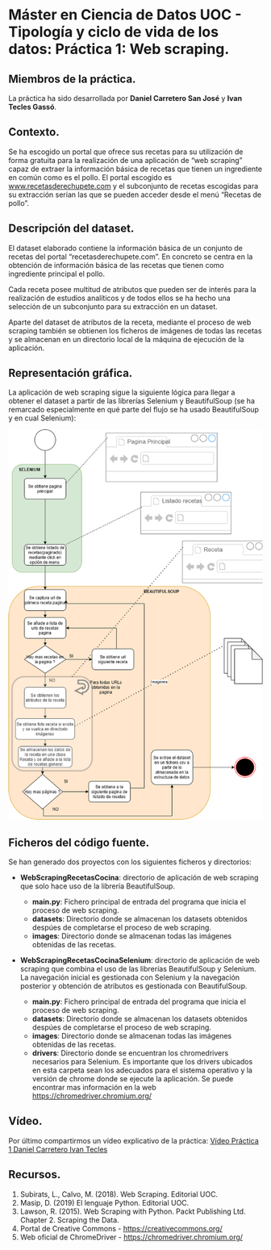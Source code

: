# Máster en Ciencia de Datos UOC - Tipología y ciclo de vida de los datos: Práctica 1: Web scraping.

## Miembros de la práctica.

La práctica ha sido desarrollada por **Daniel Carretero San José** y **Ivan Tecles Gassó**.

## Contexto.

Se ha escogido un portal que ofrece sus recetas para su utilización de forma gratuita para la realización de una aplicación de “web scraping” capaz de extraer la información básica de recetas que tienen un ingrediente en común como es el pollo. El portal escogido es www.recetasderechupete.com y el subconjunto de recetas escogidas para su extracción serían las que se pueden acceder desde el menú “Recetas de pollo”.

## Descripción del dataset.

El dataset elaborado contiene la información básica de un conjunto de recetas del portal “recetasderechupete.com”. En concreto se centra en la obtención de información básica de las recetas que tienen como ingrediente principal el pollo. 

Cada receta posee multitud de atributos que pueden ser de interés para la realización de estudios analíticos y de todos ellos se ha hecho una selección de un subconjunto para su extracción en un dataset.

Aparte del dataset de atributos de la receta, mediante el proceso de web scraping también se obtienen los ficheros de imágenes de todas las recetas y se almacenan en un directorio local de la máquina de ejecución de la aplicación.

## Representación gráfica.

La aplicación de web scraping sigue la siguiente lógica para llegar a obtener el dataset a partir de las librerías Selenium y BeautifulSoup (se ha remarcado especialmente en qué parte del flujo se ha usado BeautifulSoup y en cual Selenium):

![Representación Gráfica](WebScrapingRecetasCocinaSelenium/info/diagram.png?raw=true "Representación Gráfica")

## Ficheros del código fuente.

Se han generado dos proyectos con los siguientes ficheros y directorios:
* **WebScrapingRecetasCocina**: directorio de aplicación de web scraping que solo hace uso de la librería BeautifulSoup.
  * **main.py**: Fichero principal de entrada del programa que inicia el proceso de web scraping.
  * **datasets**: Directorio donde se almacenan los datasets obtenidos despúes de completarse el proceso de web scraping.
  * **images**: Directorio donde se almacenan todas las imágenes obtenidas de las recetas.

* **WebScrapingRecetasCocinaSelenium**: directorio de aplicación de web scraping que combina el uso de las librerías BeautifulSoup y Selenium. La navegación inicial es gestionada con Selenium y la navegación posterior y obtención de atributos es gestionada con BeautifulSoup. 
  * **main.py**: Fichero principal de entrada del programa que inicia el proceso de web scraping.
  * **datasets**: Directorio donde se almacenan los datasets obtenidos despúes de completarse el proceso de web scraping.
  * **images**: Directorio donde se almacenan todas las imágenes obtenidas de las recetas.
  * **drivers**: Directorio donde se encuentran los chromedrivers necesarios para Selenium. Es importante que los drivers ubicados en esta carpeta sean los adecuados para el sistema operativo y la versión de chrome donde se ejecute la aplicación. Se puede encontrar mas información en la web https://chromedriver.chromium.org/

## Vídeo.

Por último compartirmos un vídeo explicativo de la práctica: [Vídeo Práctica 1 Daniel Carretero Ivan Tecles](https://drive.google.com/file/d/1vhKH4kwSQTfrpe74VWEiIT55jIdit1JW/view?usp=sharing)

## Recursos.

1. Subirats, L., Calvo, M. (2018). Web Scraping. Editorial UOC.
2. Masip, D. (2019) El lenguaje Python. Editorial UOC.
3. Lawson, R. (2015). Web Scraping with Python. Packt Publishing Ltd. Chapter 2.
Scraping the Data.
4. Portal de Creative Commons - https://creativecommons.org/
5. Web oficial de ChromeDriver - https://chromedriver.chromium.org/